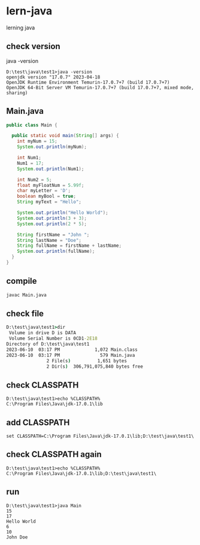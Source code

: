 # lern-java
lerning java

## check version

java -version

```
D:\test\java\test1>java -version
openjdk version "17.0.7" 2023-04-18
OpenJDK Runtime Environment Temurin-17.0.7+7 (build 17.0.7+7)
OpenJDK 64-Bit Server VM Temurin-17.0.7+7 (build 17.0.7+7, mixed mode, sharing)
```

## Main.java

```java
public class Main {

  public static void main(String[] args) {
    int myNum = 15;
    System.out.println(myNum);

    int Num1;
    Num1 = 17;
    System.out.println(Num1);

    int Num2 = 5;
    float myFloatNum = 5.99f;
    char myLetter = 'D';
    boolean myBool = true;
    String myText = "Hello";

    System.out.println("Hello World");
    System.out.println(3 + 3);
    System.out.println(2 * 5);

    String firstName = "John ";
    String lastName = "Doe";
    String fullName = firstName + lastName;
    System.out.println(fullName);
  }
}

```

## compile

```sh
javac Main.java
```

## check file 

```bat
D:\test\java\test1>dir
 Volume in drive D is DATA
 Volume Serial Number is 0CD1-2E18
Directory of D:\test\java\test1
2023-06-10  03:17 PM             1,072 Main.class
2023-06-10  03:17 PM               579 Main.java
               2 File(s)          1,651 bytes
               2 Dir(s)  306,791,075,840 bytes free
```

## check CLASSPATH 

```
D:\test\java\test1>echo %CLASSPATH%
C:\Program Files\Java\jdk-17.0.1\lib
```

## add CLASSPATH

```
set CLASSPATH=C:\Program Files\Java\jdk-17.0.1\lib;D:\test\java\test1\
```

## check CLASSPATH again

```
D:\test\java\test1>echo %CLASSPATH%
C:\Program Files\Java\jdk-17.0.1\lib;D:\test\java\test1\
```

## run 

```
D:\test\java\test1>java Main
15
17
Hello World
6
10
John Doe
```
